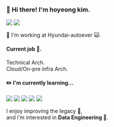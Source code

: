 ### 👋 Hi there! I'm hoyeong kim.
<p>
<a href="https://www.linkedin.com/in/hoyeong-kim-4a1982157/" target="_blank"><img src="https://img.shields.io/badge/linkedin-0A66C2?style=flat-square&logo=Linkedin&logoColor=white"/></a>
<a href="mailto:hoyoung7413@gmail.com" target="_blank"><img src="https://img.shields.io/badge/hoyoung7413@gmail.com-EA4335?style=flat-square&logo=Gmail&logoColor=white"/></a>
</p>


🔧 I'm working at Hyundai-autoever 🙀.

#### Current job 🏃.  
Technical Arch.  
Cloud/On-pre infra Arch.


#### ✏️ I'm currently learning...
<p>
<img src="https://img.shields.io/badge/Hadoop-66CCFF?style=flat-square&logo=Apache Hadoop&logoColor=white"/>
<img src="https://img.shields.io/badge/Spark-E25A1C?style=flat-square&logo=Apache Spark&logoColor=white"/>
<img src="https://img.shields.io/badge/Airflow-017CEE?style=flat-square&logo=Apache Airflow&logoColor=white"/>
<img src="https://img.shields.io/badge/Hive-FDEE21?style=flat-square&logo=Apache Hive&logoColor=white"/>
<img src="https://img.shields.io/badge/Modern Infra.-00A82D?style=flat-square&logoColor=white"/>
</p>

<p>
I enjoy improving the legacy 👊,</br>
and i'm interested in <b>Data Engineering 👀</b>.
</p>




<!--
**ho0kim/ho0kim** is a ✨ _special_ ✨ repository because its `README.md` (this file) appears on your GitHub profile.

Here are some ideas to get you started:

- 🔭 I’m currently working on ...
- 🌱 I’m currently learning ...
- 👯 I’m looking to collaborate on ...
- 🤔 I’m looking for help with ...
- 💬 Ask me about ...
- 📫 How to reach me: ...
- 😄 Pronouns: ...
- ⚡ Fun fact: ...
-->
